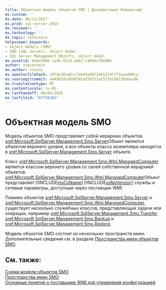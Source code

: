 ```yaml
---
title: Объектная модель объектов SMO | Документация Майкрософт
ms.custom: ''
ms.date: 06/13/2017
ms.prod: sql-server-2014
ms.reviewer: ''
ms.technology: ''
ms.topic: reference
helpviewer_keywords:
- object models [SMO]
- SMO [SQL Server], object model
- SQL Server Management Objects, object model
ms.assetid: bd6e59b6-ca46-42c0-adb2-c9d64cf6e00b
author: stevestein
ms.author: sstein
ms.openlocfilehash: c973e381a6cc7de44a0072d012147271eaa609ca
ms.sourcegitcommit: ad4d92dce894592a259721a1571b1d8736abacdb
ms.translationtype: MT
ms.contentlocale: ru-RU
ms.lasthandoff: 08/04/2020
ms.locfileid: "87728181"
---
```

# <a name="smo-object-model"></a>Объектная модель SMO
  Модель объектов SMO представляет собой иерархию объектов.  <xref:Microsoft.SqlServer.Management.Smo.Server>Объект является объектом верхнего уровня, а все объекты класса экземпляра находятся в <xref:Microsoft.SqlServer.Management.Smo.Server> объекте.  
  
 Класс <xref:Microsoft.SqlServer.Management.Smo.Wmi.ManagedComputer> является классом верхнего уровня со своей собственной иерархией объектов.  <xref:Microsoft.SqlServer.Management.Smo.Wmi.ManagedComputer>Объект представляет [!INCLUDE[msCoName](../../includes/msconame-md.md)] [!INCLUDE[ssNoVersion](../../includes/ssnoversion-md.md)] службы и сетевые параметры, доступные через поставщик WMI.  
  
 Помимо объектов <xref:Microsoft.SqlServer.Management.Smo.Server> и <xref:Microsoft.SqlServer.Management.Smo.Wmi.ManagedComputer>, существует несколько служебных классов, представляющих задачи или операции, например <xref:Microsoft.SqlServer.Management.Smo.Transfer>, <xref:Microsoft.SqlServer.Management.Smo.Backup> и <xref:Microsoft.SqlServer.Management.Smo.Restore>.  
  
 Модель объектов SMO состоит из нескольких пространств имен. Дополнительные сведения см. в разделе [Пространства имен объектов SMO](smo-object-model-namespaces.md).  
  
## <a name="see-also"></a>См. также:  
 [Схема модели объектов SMO](smo-object-model-diagram.md)   
 [Пространства имен SMO](smo-object-model-namespaces.md)   
 [Основные понятия о поставщике WMI для управления конфигурацией](../wmi-provider-configuration/wmi-provider-for-configuration-management.md)  
  
  
